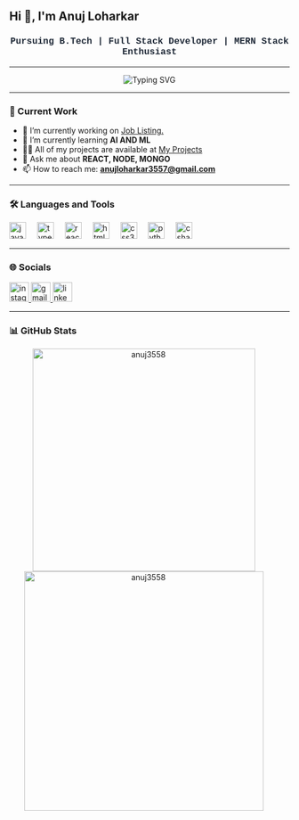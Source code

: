 <h2 align="left">Hi 👋, I'm Anuj Loharkar</h2>
<h3 align="center" style="color: #1f2937; font-family: 'Courier New', monospace;">Pursuing B.Tech | Full Stack Developer | MERN Stack Enthusiast</h3>


---

<p align="center">
   <img src="https://readme-typing-svg.herokuapp.com?font=Courier+New&size=25&duration=4000&color=ff6600&center=true&vCenter=true&lines=MERN+Stack+Developer;AI+%26+ML+Enthusiast" alt="Typing SVG">
</p>




---



### 🚀 Current Work

- 🔭 I’m currently working on [Job Listing.](https://job-listing365.vercel.app/)  
- 🌱 I’m currently learning **AI AND ML**  
- 👨‍💻 All of my projects are available at [My Projects](https://669b6f1eec4953a418b33023--iridescent-mandazi-9a2d7d.netlify.app/)  
- 💬 Ask me about **REACT, NODE, MONGO**  
- 📫 How to reach me: **anujloharkar3557@gmail.com**

---

### 🛠 Languages and Tools

<div align="left">
  <img src="https://cdn.jsdelivr.net/gh/devicons/devicon/icons/javascript/javascript-original.svg" height="30" alt="javascript logo" />
  <img width="12" />
  <img src="https://cdn.jsdelivr.net/gh/devicons/devicon/icons/typescript/typescript-original.svg" height="30" alt="typescript logo" />
  <img width="12" />
  <img src="https://cdn.jsdelivr.net/gh/devicons/devicon/icons/react/react-original.svg" height="30" alt="react logo" />
  <img width="12" />
  <img src="https://cdn.jsdelivr.net/gh/devicons/devicon/icons/html5/html5-original.svg" height="30" alt="html5 logo" />
  <img width="12" />
  <img src="https://cdn.jsdelivr.net/gh/devicons/devicon/icons/css3/css3-original.svg" height="30" alt="css3 logo" />
  <img width="12" />
  <img src="https://cdn.jsdelivr.net/gh/devicons/devicon/icons/python/python-original.svg" height="30" alt="python logo" />
  <img width="12" />
  <img src="https://cdn.jsdelivr.net/gh/devicons/devicon/icons/csharp/csharp-original.svg" height="30" alt="csharp logo" />
</div>

---

### 🌐 Socials

<div align="left">

   <a href="https://www.instagram.com/im_anuj020/"><img src="https://img.shields.io/static/v1?message=Instagram&logo=instagram&label=&color=E4405F&logoColor=white&labelColor=&style=for-the-badge" height="35" alt="instagram logo" />
  <img src="https://img.shields.io/static/v1?message=Gmail&logo=gmail&label=&color=D14836&logoColor=white&labelColor=&style=for-the-badge" height="35" alt="gmail logo" />
  <a href="www.linkedin.com/in/anuj-loharkar-200813259"><img src="https://img.shields.io/static/v1?message=LinkedIn&logo=linkedin&label=&color=0077B5&logoColor=white&labelColor=&style=for-the-badge" height="35" alt="linkedin logo" /><a>
</div>

---

### 📊 GitHub Stats

<div align="center" style="display: flex; justify-content: center;">
  <div style="margin-right: 20px;">
    <img width="400px" src="https://github-readme-stats.vercel.app/api?username=anuj3558&show_icons=true&locale=en" alt="anuj3558" />
     <img width="430px" src="https://github-readme-streak-stats.herokuapp.com/?user=anuj3558&" alt="anuj3558" />
    <div>
   
  </div>
  </div>

</div>




